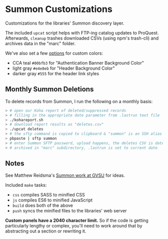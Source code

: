 # Summon Customizations

Customizations for the libraries' Summon discovery layer.

The included `upcat` script helps with FTP-ing catalog updates to ProQuest. Afterwards, `cleanup` trashes downloaded CSVs (using npm's trash-cli) and archives data in the "marc" folder.

We've also set a few [options](https://customize.summon.serialssolutions.com/settings) for custom colors:

- CCA teal `#00bfb3` for "Authentication Banner Background Color"
- light gray `#e4e8eb` for "Header Background Color"
- darker gray `#555` for the header link styles

## Monthly Summon Deletions

To delete records from Summon, I run the following on a monthly basis:

```sh
> # open our Koha report of deleted/suppressed records
> # filling in the appropriate date parameter from .lastrun text file
> ./kohareport.sh
> # download report results as "deletes.csv"
> ./upcat deletes
> # the sftp command is copied to clipboard & "summon" is an SSH alias
> pbpaste | sftp summon
> # enter Summon SFTP password, upload happens, the deletes CSV is dated then
> # archived in "marc" subdirectory, .lastrun is set to current date
```

## Notes

See Matthew Reidsma's [Summon work at GVSU](https://github.com/gvsulib/Summon-2.0-Scripts) for ideas.

Included `make` tasks:

- `css` compiles SASS to minified CSS
- `js` compiles ES6 to minified JavaScript
- `build` does both of the above
- `push` syncs the minified files to the libraries' web server

**Custom panels have a 2040 character limit.** So if the code is getting particularly lengthy or complex, you'll need to work around that by abstracting out a section or rewriting it.
